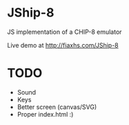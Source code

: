 # JShip-8
JS implementation of a CHIP-8 emulator

Live demo at http://fiaxhs.com/JShip-8

# TODO

* Sound
* Keys
* Better screen (canvas/SVG)
* Proper index.html :)